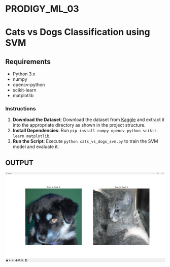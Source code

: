 # PRODIGY_ML_03
# Cats vs Dogs Classification using SVM


## Requirements

- Python 3.x
- numpy
- opencv-python
- scikit-learn
- matplotlib
### Instructions

1. **Download the Dataset**: Download the dataset from [Kaggle](https://www.kaggle.com/c/dogs-vs-cats/data) and extract it into the appropriate directory as shown in the project structure.
2. **Install Dependencies**: 
Run `pip install numpy opencv-python scikit-learn matplotlib`.
3. **Run the Script**: 
Execute `python cats_vs_dogs_svm.py` to train the SVM model and evaluate it.

## OUTPUT
![OUTPUT_IMG](https://github.com/AyushGorlawar/PRODIGY_ML_03/blob/main/OUTPUT.png) 
